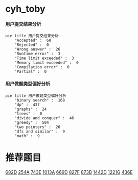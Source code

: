# cyh_toby

<!-- tabs:start -->



#### **用户提交结果分析**

```mermaid
pie title 用户提交结果分析
    "Accepted" :  68
    "Rejected" :  0
    "Wrong answer" :  26
    "Runtime error" :  3
    "Time limit exceeded" :  3
    "Memory limit exceeded" :  0
    "Compilation error" :  0
    "Partial" :  0
```

#### **用户做题类型偏好分析**

```mermaid
pie title 用户做题类型偏好分析
    "binary search" :  168
    "dp" :  437
    "graphs" :  24
    "trees" :  0
    "divide and conquer" :  46
    "greedy" :  504
    "two pointers" :  20
    "dfs and similar" :  9
    "math" :  9
```



<!-- tabs:end -->
# 推荐题目
[682D](https://codeforces.com/contest/682/problem/D)
[254A](https://codeforces.com/contest/254/problem/A)
[743E](https://codeforces.com/contest/743/problem/E)
[1013A](https://codeforces.com/contest/1013/problem/A)
[669D](https://codeforces.com/contest/669/problem/D)
[827F](https://codeforces.com/contest/827/problem/F)
[873B](https://codeforces.com/contest/873/problem/B)
[1442D](https://codeforces.com/contest/1442/problem/D)
[1221G](https://codeforces.com/contest/1221/problem/G)
[436E](https://codeforces.com/contest/436/problem/E)
